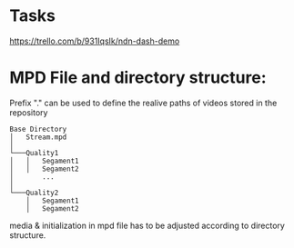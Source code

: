 # Tasks

https://trello.com/b/931IqsIk/ndn-dash-demo



# MPD File and directory structure:
Prefix "." can be used to define the realive paths of videos stored in the repository

```
Base Directory
│   Stream.mpd
│
└───Quality1
│   │   Segament1
│   │   Segament2
│       ...
│   
└───Quality2
    │   Segament1
    │   Segament2
```



media & initialization in mpd file has to be adjusted according to directory structure.
